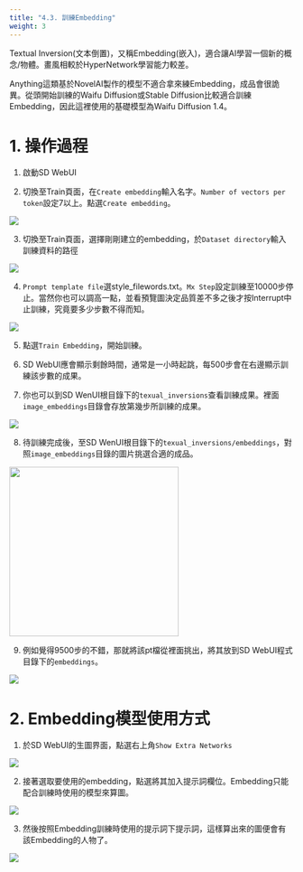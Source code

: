 ```yaml
---
title: "4.3. 訓練Embedding"
weight: 3
---
```


Textual Inversion(文本倒置)，又稱Embedding(嵌入)，適合讓AI學習一個新的概念/物體。畫風相較於HyperNetwork學習能力較差。

Anything這類基於NovelAI製作的模型不適合拿來練Embedding，成品會很詭異。從頭開始訓練的Waifu Diffusion或Stable Diffusion比較適合訓練Embedding，因此這裡使用的基礎模型為Waifu Diffusion 1.4。


# 1. 操作過程

1. 啟動SD WebUI

2. 切換至Train頁面，在`Create embedding`輸入名字。`Number of vectors per token`設定7以上。點選`Create embedding`。

![](../../images/AJGhKGD.avif)

3. 切換至Train頁面，選擇剛剛建立的embedding，於`Dataset directory`輸入訓練資料的路徑

![](../../images/L72fSWj.avif)

4. `Prompt template file`選style_filewords.txt。`Mx Step`設定訓練至10000步停止。當然你也可以調高一點，並看預覽圖決定品質差不多之後才按Interrupt中止訓練，究竟要多少步數不得而知。

![](../../images/acSmZHm.avif)

5. 點選`Train Embedding`，開始訓練。

6. SD WebUI應會顯示剩餘時間，通常是一小時起跳，每500步會在右邊顯示訓練該步數的成果。

7. 你也可以到SD WenUI根目錄下的`texual_inversions`查看訓練成果。裡面`image_embeddings`目錄會存放第幾步所訓練的成果。

![](../../images/IZZLOD1.avif)

8. 待訓練完成後，至SD WenUI根目錄下的`texual_inversions/embeddings`，對照`image_embeddings`目錄的圖片挑選合適的成品。
<img src=../../images/7mBAcYm.avif width=300>

9. 例如覺得9500步的不錯，那就將該pt檔從裡面挑出，將其放到SD WebUI程式目錄下的`embeddings`。

![](../../images/ts3gqY7.avif)


# 2. Embedding模型使用方式

1. 於SD WebUI的生圖界面，點選右上角`Show Extra Networks`

![](../../images/wgXGW1a.avif)

2. 接著選取要使用的embedding，點選將其加入提示詞欄位。Embedding只能配合訓練時使用的模型來算圖。

![](../../images/vRqzVQp.avif)

3. 然後按照Embedding訓練時使用的提示詞下提示詞，這樣算出來的圖便會有該Embedding的人物了。

![](../../images/4Vch9zC.avif)
